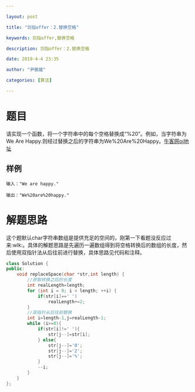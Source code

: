 ```yaml
---

layout: post

title: "剑指offer：2.替换空格"

keywords: 剑指offer,替换空格

description: 剑指offer：2.替换空格

date: 2019-4-4 23:35

author: "尹傲雄"

categories: [算法]

---
```


# 题目

请实现一个函数，将一个字符串中的每个空格替换成“%20”。例如，当字符串为We Are Happy.则经过替换之后的字符串为We%20Are%20Happy。[牛客网oj地址](https://www.nowcoder.com/practice/4060ac7e3e404ad1a894ef3e17650423?tpId=13&tqId=11155&tPage=1&rp=2&ru=%2Fta%2Fcoding-interviews&qru=%2Fta%2Fcoding-interviews%2Fquestion-ranking)

## 样例

```
输入："We are happy."

输出："We%20are%20happy."
```

# 解题思路

这个题默认char字符串数组是提供充足的空间的，刚第一下看题没反应过来:wlk:。具体的解题思路是先遍历一遍数组得到将空格转换后的数组的长度，然后使用双指针法从后往前进行替换，具体思路见代码和注释。

```c++
class Solution {
public:
    void replaceSpace(char *str,int length) {
        //获取转换之后的长度
        int realLength=length;
        for (int i = 0; i < length; ++i) {
            if(str[i]==' ')
                realLength+=2;
        }
        //双指针从后往前替换
        int i=length-1,j=realLength-1;
        while (i>=0){
            if(str[i]!=' '){
                str[j--]=str[i];
            } else{
                str[j--]='0';
                str[j--]='2';
                str[j--]='%';
            }
            --i;
        }
    }
};
```

